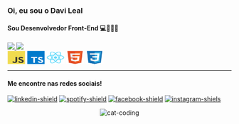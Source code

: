 ### Oi, eu sou o Davi Leal
#### Sou Desenvolvedor Front-End 💻👨🏽‍💻

<div>
  <a href="https://github.com/davilealcosta">
    <img height="180em" src="https://github-readme-stats.vercel.app/api?username=davilealcosta&show_icons=true&theme=dracula&include_all_commits=true&count_private=true"/>
    <img height="180em" src="https://github-readme-stats.vercel.app/api/top-langs/?username=davilealcosta&layout=compact&langs_count=7&theme=dracula"/>
  </a>
</div>

<div style="display: inline_block">
  <a href="https://developer.mozilla.org/un-US/docs/Web/JavaScript" target="_blank"><img align="center" alt="javascript" height="30" width="40" src="https://github.com/devicons/devicon/blob/master/icons/javascript/javascript-original.svg"></a>
  <a href="https://www.typescriptlang.org/" target="_blank"><img align="center" alt="typescript" height="30" width="40" src="https://github.com/devicons/devicon/blob/master/icons/typescript/typescript-original.svg"></a>
  <a href="https://reactjs.org/" target="_blank"><img align="center" alt="react" height="30" width="40" src="https://github.com/devicons/devicon/blob/master/icons/react/react-original.svg"></a>
  <a href="https://developer.mozilla.org/en-US/docs/Web/HTML" target="_blank"><img align="center" alt="html5" height="30" width="40" src="https://github.com/devicons/devicon/blob/master/icons/html5/html5-original.svg"></a>
  <a href="https://developer.mozilla.org/en-US/docs/Web/CSS" target="_blank"><img align="center" alt="css3" height="30" width="40" src="https://github.com/devicons/devicon/blob/master/icons/css3/css3-original.svg"></a>
</div>

<hr />

#### Me encontre nas redes sociais!

<a href="https://www.linkedin.com/in/davilealcosta/" target="_blank"><img alt="linkedin-shield" src="https://img.shields.io/badge/-LINKEDIN-%230A66C2?style=for-the-badge&logo=linkedin"></a>
<a href="https://open.spotify.com/user/cwj2opx25la4oabcg3i3anoys" target="_blank"><img alt="spotify-shield" src="https://img.shields.io/badge/-SPOTIFY-%2342f58d?style=for-the-badge&logo=spotify"></a>
<a href="https://www.facebook.com/profile.php?id=100064873181143" target="_blank"><img alt="facebook-shield" src="https://img.shields.io/badge/-FACEBOOK-%237aadff?style=for-the-badge&logo=facebook"></a>
<a href="https://www.instagram.com/davilealcosta/" target="_blank"><img alt="instagram-shiels" src="https://img.shields.io/badge/-INSTAGRAM-%23ff8ce8?style=for-the-badge&logo=instagram"></a>

<p align="center">
  <img src="https://encrypted-tbn0.gstatic.com/images?q=tbn:ANd9GcSom-v5PoqfGiFYqy-rQ0C2umKe8DACPmSGn_bJr1SKTj_mB7QFYoBzTN1v0PTYpOb3hyI&usqp=CAU" alt="cat-coding" style="width: 200px;">
</p>

